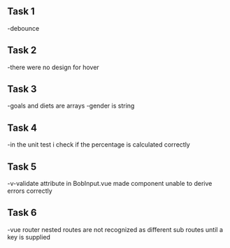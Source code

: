 ## Task 1
-debounce
## Task 2
-there were no design for hover
## Task 3
-goals and diets are arrays
-gender is string
## Task 4
-in the unit test i check if the percentage is calculated correctly
## Task 5
-v-validate attribute in BobInput.vue made component unable to derive errors correctly
## Task 6
-vue router nested routes are not recognized as different sub routes until a key is supplied